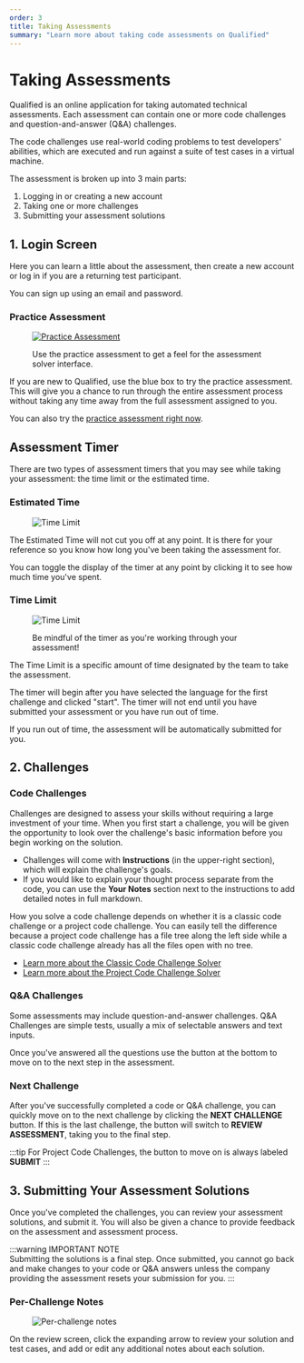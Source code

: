 ```yaml
---
order: 3
title: Taking Assessments
summary: "Learn more about taking code assessments on Qualified"
---
```


# Taking Assessments

Qualified is an online application for taking automated technical assessments. Each assessment can contain one or more code challenges and question-and-answer (Q&A) challenges.

The code challenges use real-world coding problems to test developers' abilities, which are executed and run against a suite of test cases in a virtual machine.

The assessment is broken up into 3 main parts:

1. Logging in or creating a new account
2. Taking one or more challenges
3. Submitting your assessment solutions

## 1. Login Screen

Here you can learn a little about the assessment, then create a new account or log in if you are a returning test participant.

You can sign up using an email and password.

### Practice Assessment

<div>
<figure class="align-right">

[![Practice Assessment](/images/assess/practice-assessment.png)](https://www.qualified.io/assess/practice)

<figcaption>Use the practice assessment to get a feel for the assessment solver interface.</figcaption>
</figure>
</div>

If you are new to Qualified, use the blue box to try the practice assessment. This will give you a chance to run through the entire assessment process without taking any time away from the full assessment assigned to you.

You can also try the [practice assessment right now](https://www.qualified.io/assess/practice).

## Assessment Timer

There are two types of assessment timers that you may see while taking your assessment: the time limit or the estimated time.

### Estimated Time

<div>
<figure class="half-scale">

![Time Limit](/images/assess/estimated-time.png)

</figure>
</div>

The Estimated Time will not cut you off at any point. It is there for your reference so you know how long you've been taking the assessment for.

You can toggle the display of the timer at any point by clicking it to see how much time you've spent.

### Time Limit

<div>
<figure class="align-right half-scale">

![Time Limit](/images/assess/expiring-timer.png)

<figcaption>Be mindful of the timer as you're working through your assessment!</figcaption>
</figure>
</div>

The Time Limit is a specific amount of time designated by the team to take the assessment.

The timer will begin after you have selected the language for the first challenge and clicked "start". The timer will not end until you have submitted your assessment or you have run out of time.

If you run out of time, the assessment will be automatically submitted for you.

## 2. Challenges

### Code Challenges

Challenges are designed to assess your skills without requiring a large investment of your time.  When you first start a challenge, you will be given the opportunity to look over the challenge's basic information before you begin working on the solution.

- Challenges will come with **Instructions** (in the upper-right section), which will explain the challenge's goals.
- If you would like to explain your thought process separate from the code, you can use the **Your Notes** section next to the instructions to add detailed notes in full markdown.

How you solve a code challenge depends on whether it is a classic code challenge or a project code challenge. You can easily tell the difference because a project code challenge has a file tree along the left side while a classic code challenge already has all the files open with no tree. 

* [Learn more about the Classic Code Challenge Solver](/for-candidates/challenge-solver/challenge-ide)
* [Learn more about the Project Code Challenge Solver](/for-candidates/advanced-challenge-ide/challenge-ide)

### Q&A Challenges

Some assessments may include question-and-answer challenges. Q&A Challenges are simple tests, usually a mix of selectable answers and text inputs.

Once you've answered all the questions use the button at the bottom to move on to the next step in the assessment.

### Next Challenge

After you've successfully completed a code or Q&A challenge, you can quickly move on to the next challenge by clicking the **NEXT CHALLENGE** button. If this is the last challenge, the button will switch to **REVIEW ASSESSMENT**, taking you to the final step.

:::tip
For Project Code Challenges, the button to move on is always labeled **SUBMIT**
:::

## 3. Submitting Your Assessment Solutions

Once you've completed the challenges, you can review your assessment solutions, and submit it.  You will also be given a chance to provide feedback on the assessment and assessment process.

:::warning IMPORTANT NOTE  
Submitting the solutions is a final step. Once submitted, you cannot go back and make changes to your code or Q&A answers unless the company providing the assessment resets your submission for you.
:::

### Per-Challenge Notes

<figure>

![Per-challenge notes](/images/assess/review-notes.png)

</figure>

On the review screen, click the expanding arrow to review your solution and test cases, and add or edit any additional notes about each solution.
